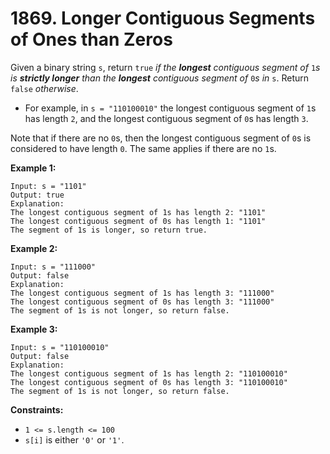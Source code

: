 # 1869. Longer Contiguous Segments of Ones than Zeros

Given a binary string `s`, return `true` *if the **longest** contiguous segment of* `1`*s is **strictly longer** than the **longest** contiguous segment of* `0`*s in* `s`. Return `false` *otherwise*.

- For example, in `s = "110100010"` the longest contiguous segment of `1`s has length `2`, and the longest contiguous segment of `0`s has length `3`.

Note that if there are no `0`s, then the longest contiguous segment of `0`s is considered to have length `0`. The same applies if there are no `1`s.

 

**Example 1:**

```
Input: s = "1101"
Output: true
Explanation:
The longest contiguous segment of 1s has length 2: "1101"
The longest contiguous segment of 0s has length 1: "1101"
The segment of 1s is longer, so return true.
```

**Example 2:**

```
Input: s = "111000"
Output: false
Explanation:
The longest contiguous segment of 1s has length 3: "111000"
The longest contiguous segment of 0s has length 3: "111000"
The segment of 1s is not longer, so return false.
```

**Example 3:**

```
Input: s = "110100010"
Output: false
Explanation:
The longest contiguous segment of 1s has length 2: "110100010"
The longest contiguous segment of 0s has length 3: "110100010"
The segment of 1s is not longer, so return false.
```

 

**Constraints:**

- `1 <= s.length <= 100`
- `s[i]` is either `'0'` or `'1'`.